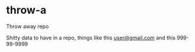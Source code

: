 # throw-a
Throw away repo

Shitty data to have in a repo, things like this user@gmail.com and this 999-99-9999
